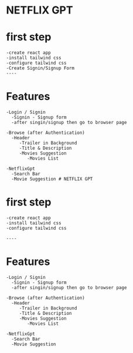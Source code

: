  # NETFLIX GPT 

 # first step
    -create react app
    -install tailwind css
    -configure tailwind css
    -Create Signin/Signup Form
    ----
# Features

    -Login / Signin
      -Signin - Signup form
      -after singin/signup then go to browser page

    -Browse (after Authentication)
      -Header
         -Trailer in Background
         -Title & Description
         -Movies Suggestion
            -Movies List
   
    -NetflixGpt
      -Search Bar
      -Movie Suggestion # NETFLIX GPT 

 # first step
    -create react app
    -install tailwind css
    -configure tailwind css

    ----
# Features

    -Login / Signin
      -Signin - Signup form
      -after singin/signup then go to browser page

    -Browse (after Authentication)
      -Header
         -Trailer in Background
         -Title & Description
         -Movies Suggestion
            -Movies List
   
    -NetflixGpt
      -Search Bar
      -Movie Suggestion